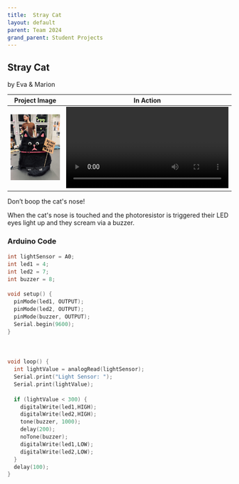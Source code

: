 ```yaml
---
title:  Stray Cat
layout: default
parent: Team 2024
grand_parent: Student Projects
---
```


##  Stray Cat

by Eva & Marion

Project Image             |  In Action
:-------------------------:|:-------------------------:
<img src="media/cat.jpg" alt="drawing" width="365"/>  |   <video width="365" controls><source src="media/catVideo.MOV" type="video/mp4"></video>


Don’t boop the cat's nose!

When the cat's nose is touched and the photoresistor is triggered their LED eyes light up and they scream via a buzzer.

### Arduino Code


```c++
int lightSensor = A0;
int led1 = 4;
int led2 = 7;
int buzzer = 8;

void setup() {
  pinMode(led1, OUTPUT);
  pinMode(led2, OUTPUT);
  pinMode(buzzer, OUTPUT);
  Serial.begin(9600);
}



void loop() {
  int lightValue = analogRead(lightSensor);
  Serial.print("Light Sensor: ");
  Serial.print(lightValue);

  if (lightValue < 300) {
    digitalWrite(led1,HIGH);
    digitalWrite(led2,HIGH);
    tone(buzzer, 1000);
    delay(200);
    noTone(buzzer);
    digitalWrite(led1,LOW);
    digitalWrite(led2,LOW);
  }
  delay(100);
}

```